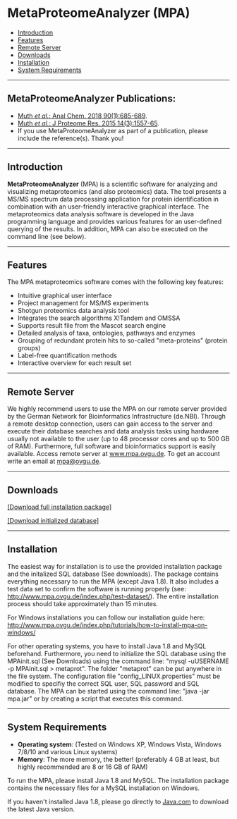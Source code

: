 # MetaProteomeAnalyzer (MPA)

  * [Introduction](#introduction)
  * [Features](#features)
  * [Remote Server](#remote-server)
  * [Downloads](#downloads)
  * [Installation](#installation)
  * [System Requirements](#system-requirements)

---

## MetaProteomeAnalyzer Publications:

  * [Muth _et al._: Anal Chem. 2018 90(1):685-689](https://www.ncbi.nlm.nih.gov/pubmed/29215871).
  * [Muth _et al._: J Proteome Res. 2015 14(3):1557-65](http://www.ncbi.nlm.nih.gov/pubmed/25660940).
  * If you use MetaProteomeAnalyzer as part of a publication, please include the reference(s). Thank you!


---

## Introduction

**MetaProteomeAnalyzer** (MPA) is a scientific software for analyzing and visualizing metaproteomics (and also proteomics) data. The tool presents a MS/MS spectrum data processing application for protein identification in combination with an user-friendly interactive graphical interface. The metaproteomics data analysis software is developed in the Java programming language and provides various features for an user-defined querying of the results. In addition, MPA can also be executed on the command line (see below).

---

## Features

The MPA metaproteomics software comes with the following key features:
  * Intuitive graphical user interface
  * Project management for MS/MS experiments
  * Shotgun proteomics data analysis tool
  * Integrates the search algorithms X!Tandem and OMSSA
  * Supports result file from the Mascot search engine  
  * Detailed analysis of taxa, ontologies, pathways and enzymes
  * Grouping of redundant protein hits to so-called "meta-proteins" (protein groups)
  * Label-free quantification methods
  * Interactive overview for each result set

---

## Remote Server

We highly recommend users to use the MPA on our remote server provided by the German Network for Bioinformatics Infrastructure (de.NBI). Through a remote desktop connection, users can gain access to the server and execute their database searches and data analysis tasks using hardware usually not available to the user (up to 48 processor cores and up to 500 GB of RAM). Furthermore, full software and bioinformatics support is easily available. Access remote server at www.mpa.ovgu.de. To get an account write an email at mpa@ovgu.de. 

---

## Downloads

[[Download full installation package]](http://www.mpa.ovgu.de/wp-content/uploads/MPAv2-Installation-package.zip)

[[Download initialized database]](http://www.mpa.ovgu.de/wp-content/uploads/MPA_Init_Database.sql)

---

## Installation

The easiest way for installation is to use the provided installation package and the initalized SQL database (See downloads). The package contains everything necessary to run the MPA (except Java 1.8). It also includes a test data set to confirm the software is running properly (see: http://www.mpa.ovgu.de/index.php/test-dataset/). The entire installation process should take approximately than 15 minutes.

For Windows installations you can follow our installation guide here: http://www.mpa.ovgu.de/index.php/tutorials/how-to-install-mpa-on-windows/

For other operating systems, you have to install Java 1.8 and MySQL beforehand. Furthermore, you need to initialize the SQL database using the MPAinit.sql (See Downloads) using the command line: "mysql -uUSERNAME -p MPAinit.sql > metaprot". The folder "metaprot" can be put anywhere in the file system. The configuration file "config_LINUX.properties" must be modified to specifiy the correct SQL user, SQL password and SQL database. The MPA can be started using the command line: "java -jar mpa.jar" or by creating a script that executes this command. 

---

## System Requirements

  * **Operating system**: (Tested on Windows XP, Windows Vista, Windows 7/8/10 and various Linux systems)
  * **Memory**: The more memory, the better! (preferably 4 GB at least, but highly recommended are 8 or 16 GB of RAM)

To run the MPA, please install Java 1.8 and MySQL. The installation package contains the necessary files for a MySQL installation on Windows.  

If you haven't installed Java 1.8, please go directly to
[Java.com](http://www.java.com/download/) to download the latest Java version.


